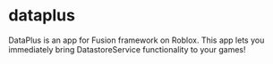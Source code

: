 # dataplus
DataPlus is an app for Fusion framework on Roblox. This app lets you immediately bring DatastoreService functionality to your games!
